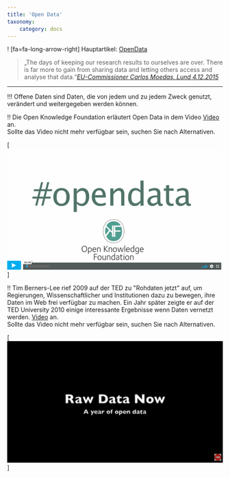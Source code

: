 ```yaml
---
title: 'Open Data'
taxonomy:
    category: docs
---
```

! [fa=fa-long-arrow-right] Hauptartikel: [OpenData](/opendata)

>„The days of keeping our research results to ourselves are over. There is far more to gain from sharing data and letting others access and analyse that data.“<cite>[EU-Commissioner Carlos Moedas, Lund 4.12.2015](https://ec.europa.eu/digital-single-market/en/news/open-innovation-open-science-open-world-vision-europe) </cite>

---

!!! Offene Daten sind Daten, die von jedem und zu jedem Zweck genutzt, verändert und weitergegeben werden können. 

!! Die Open Knowledge Foundation erläutert Open Data in dem Video  [Video](https://vimeo.com/21711338) an. <br><span class="small"> Sollte das Video nicht mehr verfügbar sein, suchen Sie nach Alternativen.</p>
[![](ODOKF.png?resize=300&classes=caption "Open Data (Quelle: Open Knowledge Foundation)")]

!! Tim Berners-Lee rief 2009 auf der TED zu "Rohdaten jetzt" auf, um Regierungen, Wissenschaftlicher und Institutionen dazu zu bewegen, ihre Daten im Web frei verfügbar zu machen. Ein Jahr später zeigte er auf der TED University 2010 einige interessante Ergebnisse wenn Daten vernetzt werden.  [Video](https://www.youtube.com/watch?v=3YcZ3Zqk0a8
) an. <br><span class="small"> Sollte das Video nicht mehr verfügbar sein, suchen Sie nach Alternativen.</p>
[![](TimBernersLee.png?resize=300&classes=caption "Raw data now (Quelle: TED 2010)")]